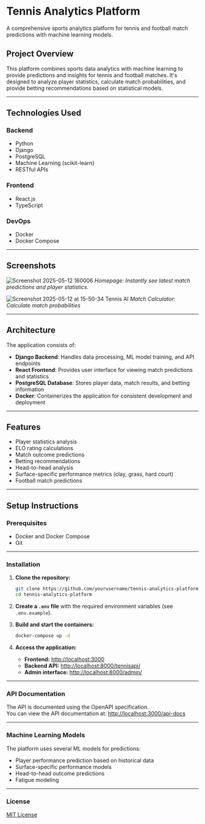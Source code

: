# Tennis Analytics Platform

A comprehensive sports analytics platform for tennis and football match predictions with machine learning models.

## Project Overview

This platform combines sports data analytics with machine learning to provide predictions and insights for tennis and football
matches. It's designed to analyze player statistics, calculate match probabilities, and provide betting recommendations based on
statistical models.

---

## Technologies Used

### Backend
- Python
- Django
- PostgreSQL
- Machine Learning (scikit-learn)
- RESTful APIs

### Frontend
- React.js
- TypeScript

### DevOps
- Docker
- Docker Compose

---

## Screenshots
![Screenshot 2025-05-12 160006](https://github.com/user-attachments/assets/282a1e7d-85d1-4de5-aa6a-1ade6815d7bd)
*Homepage: Instantly see latest match predictions and player statistics.*

![Screenshot 2025-05-12 at 15-50-34 Tennis AI](https://github.com/user-attachments/assets/1d839282-5ec6-4bda-8868-9fcc038ca58a)
*Match Calculator: Calculate match probabilities*

---

## Architecture

The application consists of:
- **Django Backend**: Handles data processing, ML model training, and API endpoints
- **React Frontend**: Provides user interface for viewing match predictions and statistics
- **PostgreSQL Database**: Stores player data, match results, and betting information
- **Docker**: Containerizes the application for consistent development and deployment

---

## Features

- Player statistics analysis
- ELO rating calculations
- Match outcome predictions
- Betting recommendations
- Head-to-head analysis
- Surface-specific performance metrics (clay, grass, hard court)
- Football match predictions

---

## Setup Instructions

### Prerequisites
- Docker and Docker Compose
- Git

---

### Installation

1. **Clone the repository:**
    ```bash
    git clone https://github.com/yourusername/tennis-analytics-platform.git
    cd tennis-analytics-platform
    ```

2. **Create a `.env` file** with the required environment variables (see `.env.example`).

3. **Build and start the containers:**
    ```bash
    docker-compose up -d
    ```

4. **Access the application:**
    - **Frontend:** [http://localhost:3000](http://localhost:3000)
    - **Backend API:** [http://localhost:8000/tennisapi/](http://localhost:8000/tennisapi/)
    - **Admin interface:** [http://localhost:8000/admin/](http://localhost:8000/admin/)

---

### API Documentation

The API is documented using the OpenAPI specification.  
You can view the API documentation at: [http://localhost:3000/api-docs](http://localhost:3000/api-docs)

---

### Machine Learning Models

The platform uses several ML models for predictions:
- Player performance prediction based on historical data
- Surface-specific performance models
- Head-to-head outcome predictions
- Fatigue modeling

---

### License

[MIT License](LICENSE)

